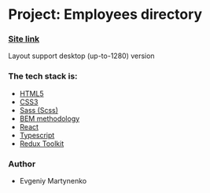 # Project: Employees directory

### [Site link](https://670a3e67e05446f96cc30dcf--stalwart-concha-5ac09b.netlify.app//)

Layout support desktop (up-to-1280) version

### The tech stack is:

- [HTML5](https://en.wikipedia.org/wiki/HTML5)
- [CSS3](https://en.wikipedia.org/wiki/Cascading_Style_Sheets)
- [Sass (Scss)](https://sass-lang.com/)
- [BEM methodology](https://en.bem.info/methodology/)
- [React](https://reactjs.org/)
- [Typescript](https://www.typescriptlang.org/)
- [Redux Toolkit](https://redux-toolkit.js.org/)

### Author

- Evgeniy Martynenko
